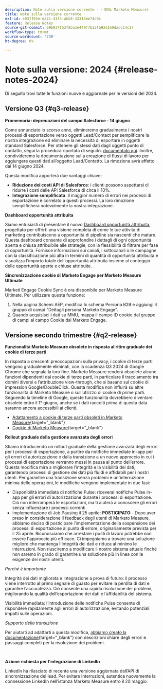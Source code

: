 ```yaml
---
description: Note sulla versione corrente - [!DNL Marketo Measure]
title: Note sulla versione corrente
exl-id: e93ff03e-ea21-41f4-abb8-32313ee74c0c
feature: Release Notes
source-git-commit: 69b937f53f8ba3e449f7b13fb92d169dadc14c17
workflow-type: tm+mt
source-wordcount: '739'
ht-degree: 0%

---
```


# Note sulla versione: 2024 {#release-notes-2024}

Di seguito trovi tutte le funzioni nuove e aggiornate per le versioni del 2024.

## Versione Q3 {#q3-release}

<p>

**Promemoria: deprecazioni del campo Salesforce - 14 giugno**

Come annunciato lo scorso anno, elimineremo gradualmente i nostri processi di esportazione verso oggetti Lead/Contact per semplificare la nostra integrazione ed eliminare la necessità di esportare in oggetti standard Salesforce. Per ottenere gli stessi dati dagli oggetti punto di contatto, segui la procedura riportata di seguito. [documentato qui](/help/release-notes/previous-releases/2023.md#deprecations). Inoltre, condivideremo la documentazione sulla creazione di flussi di lavoro per aggiungere questi dati all’oggetto Lead/Contatto. La rimozione avrà effetto dal 14 giugno 2024.

Questa modifica apporterà due vantaggi chiave:

* **Riduzione dei costi API di Salesforce**: i clienti possono aspettarsi di ridurre i costi delle API Salesforce di circa il 10%.
* **Integrazione semplificata**: il maggior numero di errori nei processi di esportazione è correlato a questi processi. La loro rimozione semplificherà notevolmente la nostra integrazione.

**Dashboard opportunità attribuita**

Siamo entusiasti di presentare il nuovo [Dashboard opportunità attribuita](/help/marketo-measure-discover-ui/dashboards/attributed-opportunity-dashboard.md), progettato per offrirti una visione completa di come le tue attività di marketing contribuiscono a opportunità di pipeline sia nascenti che mature. Questa dashboard consente di approfondire i dettagli di ogni opportunità aperta e chiusa attribuibile alle strategie, con la flessibilità di filtrare per fase di opportunità. Fornisce informazioni sui canali, i sottocanali o le campagne con la classificazione più alta in termini di quantità di opportunità attribuita e visualizza l’importo totale dell’opportunità attribuita insieme al conteggio delle opportunità aperte e chiuse attribuite.

**Sincronizzazione cookie di Marketo Engage per Marketo Measure Ultimate**

Marketi Engage Cookie Sync è ora disponibile per Marketo Measure Ultimate. Per utilizzare questa funzione:

1. Nella pagina Schemi AEP, modifica lo schema Persona B2B e aggiungi il gruppo di campi &quot;Dettagli persona Marketo Engage&quot;.
1. Quando acquisisci i dati su MMU, mappa il campo ID cookie dal gruppo di campi al campo Cookie dal Marketo Engage.

<p>

## Versione secondo trimestre {#q2-release}

<p>

**Funzionalità Marketo Measure obsolete in risposta al ritiro graduale dei cookie di terze parti**

In risposta a crescenti preoccupazioni sulla privacy, i cookie di terze parti vengono gradualmente eliminati, con la scadenza Q3 2024 di Google Chrome che segnala la loro fine. Marketo Measure renderà obsolete alcune funzioni dipendenti dai cookie di terze parti, in particolare il tracciamento tra domini diversi e l’attribuzione view-through, che si basano sul cookie di impression Google/DoubleClick. Questa modifica non influirà su altre funzionalità di Marketo Measure o sull’utilizzo di cookie di prime parti. Seguendo la timeline di Google, queste funzionalità dovrebbero diventare obsolete entro il 1° giugno, anche se i dati raccolti prima di questa data saranno ancora accessibili ai clienti.

* [Adattamento a cookie di terze parti obsoleti in Marketo Measure](https://nation.marketo.com/t5/employee-blogs/adapting-to-third-party-cookie-deprecation-in-marketo-measure/ba-p/345110){target="_blank"}
* [Cookie di Marketo Measure](/help/marketo-measure-tracking/setting-up-tracking/marketo-measure-cookies.md){target="_blank"}

**Rollout graduale della gestione avanzata degli errori**

Stiamo introducendo un rollout graduale della gestione avanzata degli errori per i processi di esportazione, a partire da notifiche immediate in-app per gli errori di autorizzazione e dalla transizione a un nuovo approccio in cui i processi di esportazione verranno messi in pausa al punto dell’errore. Questa modifica mira a migliorare l’integrità e la visibilità dei dati, garantendo processi di gestione dei dati più fluidi e affidabili per i nostri utenti. Per garantire una transizione senza problemi e un&#39;interruzione minima delle operazioni, le modifiche vengono implementate in due fasi:

* Disponibilità immediata di notifiche Pulse: riceverai notifiche Pulse in-app per gli errori di autorizzazione durante i processi di esportazione. Ciò non interromperà le esportazioni, ma ti aiuterà a conoscere gli errori senza influenzare i processi correnti.
* Implementazione di Job Pausing il 25 aprile: **POSTICIPATO** - Dopo aver preso in considerazione il feedback degli utenti di Marketo Measure, abbiamo deciso di posticipare l’implementazione della sospensione dei processi di esportazione al punto di errore, originariamente prevista per il 25 aprile. Riconosciamo che arrestare i posti di lavoro potrebbe non essere l&#39;approccio più efficace. Ci impegniamo a trovare una soluzione migliore che mantenga l&#39;integrità dei dati e riduca al minimo le interruzioni. Non riusciremo a modificare il nostro sistema attuale finché non saremo in grado di garantire una soluzione più in linea con le esigenze dei nostri utenti.

_Perché è importante_

Integrità dei dati migliorata e integrazione a prova di futuro: il processo viene interrotto al primo segnale di guasto per evitare la perdita di dati e garantire l’accuratezza. Ciò consente una rapida risoluzione dei problemi, migliorando la qualità dell’esportazione dei dati e l’affidabilità del sistema.

Visibilità immediata: l’introduzione delle notifiche Pulse consente di rispondere rapidamente agli errori di autorizzazione, evitando potenziali impatti sulle operazioni.

_Supporto della transizione_

Per aiutarti ad adattarti a questa modifica, [abbiamo creato la documentazione](/help/configuration-and-setup/getting-started-with-marketo-measure/error-notifications.md){target="_blank"} con descrizioni chiare degli errori e passaggi completi per la risoluzione dei problemi.

<br>

**Azione richiesta per l’integrazione di LinkedIn**

LinkedIn ha rilasciato di recente una versione aggiornata dell’API di sincronizzazione dei lead. Per evitare interruzioni, autentica nuovamente la connessione LinkedIn nell’istanza Marketo Measure entro il 20 maggio.

